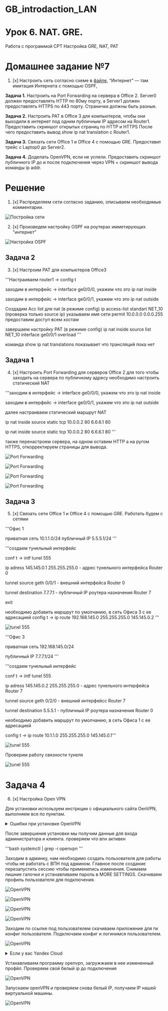 # GB_introdaction_LAN

# Урок 6. NAT. GRE.

Работа с программой CPT
Настройка GRE, NAT, PAT

# Домашнее задание №7
1. [x] Настроить сеть согласно схеме в [файле](https://github.com/gleb-erokhin/GB_introdaction_LAN/blob/7th/s7_homework.pkt), “Интернет” — там имитация Интернета с помощью OSPF, 

**Задача 1.** Настроить на Port Forwarding на сервера в Office 2. Server0 должен предоставлять HTTP по 80му порту, а Server1 должен предоставлять HTTPS по 443 порту. Странички должны быть разные.

**Задача 2.** Настроить PAT в Office 3 для компьютеров, чтобы они выходили в интернет под одним публичным IP адресом на Router1. Предоставить скриншот открытых страниц по HTTP и HTTPS
После чего предоставить вывод show ip nat translation c Router1.

**Задача 3.** Связать сети Office 1 и Office 4 с помощью GRE. Предоставит трейс с Laptop0 до Server2.

**Задача 4.** Доделать OpenVPN, если не успели. Предоставить скриншот публичного IP до и после подключения через VPN + скриншот вывода команды ip addr.

# Решение

1. [x] Распределяем сети согласно заданию, описываем необходимые комментарии.

![Постройка сети](https://github.com/gleb-erokhin/GB_introdaction_LAN/blob/7th/1.jpg)

2. [x] Произведем настройку OSPF на роутерах имметирующих "интернет"

![Настройка OSPF](https://github.com/gleb-erokhin/GB_introdaction_LAN/blob/7th/2.jpg)

## Задача 2

3. [x] Настроим PAT для компьютеров Office3

'''Настраиваем router1 -> config t

заходим в интерфейс -> interface ge0/0/0, укажем что это ip nat inside

заходим в интерфейс -> interface ge0/0/1, укажем что это ip nat outside

Создадим Acc list для nat (в режиме config)
ip access-list standart NET_10 (проверка только source ip) указываем имя сети
permit 10.0.0.0 0.0.0.255 предоставим доступ всем хостам 

завершаем настройку PAT (в режиме config)
ip nat inside source list NET_10 interface ge0/0/1 overload
'''

команда show ip nat translations показывает что трансляций пока нет

## Задача 1

4. [x] Настроить Port Forwarding для серверов Office 2
для того чтобы заходить на сервера по публичному адресу необходимо настроить статический NAT

'''заходим в интерфейс -> interface ge0/0/0, укажем что это ip nat inside

заходим в интерфейс -> interface ge0/0/1, укажем что это ip nat outside

далее настраиваем статический маршрут NAT 

ip nat inside source static tcp 10.0.0.2 80 6.6.6.1 80

ip nat inside source static tcp 10.0.0.2 80 6.6.6.1 80
'''

также перенастроем сервера, на одном оставим HTTP а на ругом HTTPS, откорректируем страницы для вывода.

![Port Forwarding](https://github.com/gleb-erokhin/GB_introdaction_LAN/blob/7th/3.jpg)

![Port Forwarding](https://github.com/gleb-erokhin/GB_introdaction_LAN/blob/7th/4.jpg)

![Port Forwarding](https://github.com/gleb-erokhin/GB_introdaction_LAN/blob/7th/5.jpg)

![Port Forwarding](https://github.com/gleb-erokhin/GB_introdaction_LAN/blob/7th/6.jpg)

## Задача 3
5. [x] Связать сети Office 1 и Office 4 с помощью GRE. 
Работать будем с сетями

 '''Офис 1

приватная сеть 10.1.1.0/24
публичный IP 5.5.5.1/24
'''

'''создаем тунельный интерфейс

conf t -> intf tunel 555

ip adress 145.145.0.1 255.255.255.0 - адрес тунельного интерфейса Router 0

tunnel source geth 0/0/1 - внешний интерфейса Router 0

tunnel destination 7.7.7.1 - публичный IP роутера назначения Router 7

exit

необходимо добавить маршрут по умолчанию, в сеть Офиса 3 с ее адресацией
config t -> ip route 192.168.145.0 255.255.255.0 145.145.0.2
'''

![tunel 555](https://github.com/gleb-erokhin/GB_introdaction_LAN/blob/7th/7.jpg)

'''Офис 3 

приватная сеть 192.168.145.0/24

публичный IP 7.7.7.1/24
'''

'''создаем тунельный интерфейс

conf t -> intf tunel 555

ip adress 145.145.0.2 255.255.255.0 - адрес тунельного интерфейса Router 7

tunnel source geth 0/2/0 - внешний интерфейсс Router 7

tunnel destination 5.5.5.1 - публичный IP роутера назначения Router 0

необходимо добавить маршрут по умолчанию, в сеть Офиса 1 с ее адресацией

config t -> ip route 10.1.1.0 255.255.255.0 145.145.0.1'''

![tunel 555](https://github.com/gleb-erokhin/GB_introdaction_LAN/blob/7th/8.jpg)

Проверим работу связности тунеля

![tunel 555](https://github.com/gleb-erokhin/GB_introdaction_LAN/blob/7th/9.jpg)

# Задача 4
6. [x] Настройка Open VPN

Для установки используем инстркции с официального сайта OenVPN, выполняем все по пунктам. 

<details>
    <summary>Ошибки при установке OpenVPN</summary>
Если при установке возникают ошибки доступа необбходимо перейти в режим root командой sudo su (ubuntu)
</details>

После завершения установки мы получим данные для входа администратора и клиента.
проверяем что впн активен

'''bash
systemctl | grep -i openvpn
'''

Заходим в админку, нам необходимо создать пользователя для работы чтобы не работать с ВПН под админом. Главное после создание перезапустить сессию чтобы применились изменения. Снимаем лишние галочки и устанавливаем пароль в MORE SETTINGS. Скачиваем профиль пользователя для подключения.

![OpenVPN](https://github.com/gleb-erokhin/GB_introdaction_LAN/blob/7th/10.jpg)

![OpenVPN](https://github.com/gleb-erokhin/GB_introdaction_LAN/blob/7th/11.jpg)

![OpenVPN](https://github.com/gleb-erokhin/GB_introdaction_LAN/blob/7th/12.jpg)

![OpenVPN](https://github.com/gleb-erokhin/GB_introdaction_LAN/blob/7th/13.jpg)

Заходим по ссылке под пользователем скачиваем приложение для пк конфиг пользователя. Подключаем конфиг и логинимся пользователем. 

![OpenVPN](https://github.com/gleb-erokhin/GB_introdaction_LAN/blob/7th/14.jpg)

<details>
    <summary>Если у вас Yandex Cloud</summary>
Если у вас Яндекс облако, то небходимо после скачивания профайла открыть его в блокноте и заменить приватный адрес на публичный.
</details>

Устанавливаем программу openvpn, загружжаем в нее измененный профйл. Проверяем свой белый ip до подключения

![OpenVPN](https://github.com/gleb-erokhin/GB_introdaction_LAN/blob/7th/15.jpg)

Запускаем openVPN и проверяем снова белый IP, получаем IP нашей виртуальной машины.

![OpenVPN](https://github.com/gleb-erokhin/GB_introdaction_LAN/blob/7th/16.jpg)



